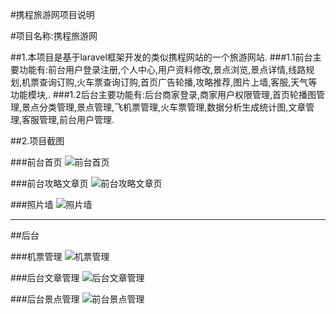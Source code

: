 #携程旅游网项目说明


#项目名称:携程旅游网

##1.本项目是基于laravel框架开发的类似携程网站的一个旅游网站.
###1.1前台主要功能有:前台用户登录注册,个人中心,用户资料修改,景点浏览,景点详情,线路规划,机票查询订购,火车票查询订购,首页广告轮播,攻略推荐,图片上墙,客服,天气等功能模块,.
###1.2后台主要功能有:后台商家登录,商家用户权限管理,首页轮播图管理,景点分类管理,景点管理,飞机票管理,火车票管理,数据分析生成统计图,文章管理,客服管理,前台用户管理.


##2.项目截图

###前台首页
![前台首页](https://github.com/pandoraxm/laravel_ctrip/blob/master/demo_img/%E5%89%8D%E5%8F%B0%E9%A6%96%E9%A1%B5.png)

###前台攻略文章页
![前台攻略文章页](https://github.com/pandoraxm/laravel_ctrip/blob/master/demo_img/%E5%89%8D%E5%8F%B0%E6%A0%87%E5%87%86%E6%96%87%E7%AB%A0%E5%B1%95%E7%A4%BA.png)


###照片墙
![照片墙](https://github.com/pandoraxm/laravel_ctrip/blob/master/demo_img/%E7%85%A7%E7%89%87%E5%A2%99.png)

_________________________________________________________________________________________

##后台



###机票管理
![机票管理](https://github.com/pandoraxm/laravel_ctrip/blob/master/demo_img/%E5%90%8E%E5%8F%B0%E6%9C%BA%E7%A5%A8%E7%AE%A1%E7%90%86.png)



###后台文章管理
![后台文章管理](https://github.com/pandoraxm/laravel_ctrip/blob/master/demo_img/%E6%96%87%E7%AB%A0%E7%AE%A1%E7%90%86.png)


###后台景点管理
![前台景点管理](https://github.com/pandoraxm/laravel_ctrip/blob/master/demo_img/%E5%90%8E%E5%8F%B0%E6%99%AF%E7%82%B9%E7%AE%A1%E7%90%86.png)




